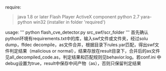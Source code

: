 require:
> java 1.8 or later
> Flash Player ActiveX component
> python 2.7
> yara-python win32 (installer in folder 'required')

usage:
'''
python flash_cve_detector.py src_swf/scr_folder
'''
首先确认python环境有requirements.txt中的库，输入swf文件或文件夹，经过solu dump，ffdec decompile，as文件合并，根据目录下rules.yar匹配，得出swf文件判定结果（malicious or normal），结果存放在result目录下，合并后的as文件见all_decompiled_code.as，判定结果和匹配规则见behavior.log。若conf.ini 中 debug设置为true，result中保存中间产物（as），否则只保留判定结果